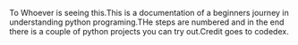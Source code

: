 To Whoever is seeing this.This is a documentation of a beginners journey in understanding python programing.THe steps are numbered and in the end there is a couple of python projects you can try out.Credit goes to codedex.
